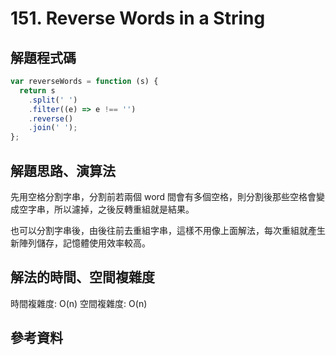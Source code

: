 # 151. Reverse Words in a String

## 解題程式碼

```javascript
var reverseWords = function (s) {
  return s
    .split(' ')
    .filter((e) => e !== '')
    .reverse()
    .join(' ');
};
```

## 解題思路、演算法

先用空格分割字串，分割前若兩個 word 間會有多個空格，則分割後那些空格會變成空字串，所以濾掉，之後反轉重組就是結果。

也可以分割字串後，由後往前去重組字串，這樣不用像上面解法，每次重組就產生新陣列儲存，記憶體使用效率較高。

## 解法的時間、空間複雜度

時間複雜度: O(n)
空間複雜度: O(n)

## 參考資料
